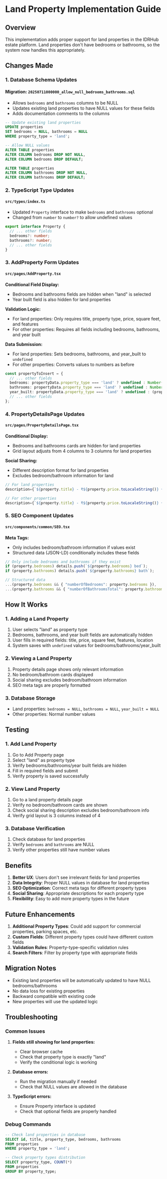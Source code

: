 # Land Property Implementation Guide

## Overview

This implementation adds proper support for land properties in the IDRHub estate platform. Land properties don't have bedrooms or bathrooms, so the system now handles this appropriately.

## Changes Made

### 1. **Database Schema Updates**

#### Migration: `20250711000000_allow_null_bedrooms_bathrooms.sql`
- Allows `bedrooms` and `bathrooms` columns to be NULL
- Updates existing land properties to have NULL values for these fields
- Adds documentation comments to the columns

```sql
-- Update existing land properties
UPDATE properties 
SET bedrooms = NULL, bathrooms = NULL 
WHERE property_type = 'land';

-- Allow NULL values
ALTER TABLE properties 
ALTER COLUMN bedrooms DROP NOT NULL,
ALTER COLUMN bedrooms DROP DEFAULT;

ALTER TABLE properties 
ALTER COLUMN bathrooms DROP NOT NULL,
ALTER COLUMN bathrooms DROP DEFAULT;
```

### 2. **TypeScript Type Updates**

#### `src/types/index.ts`
- Updated `Property` interface to make `bedrooms` and `bathrooms` optional
- Changed from `number` to `number?` to allow undefined values

```typescript
export interface Property {
  // ... other fields
  bedrooms?: number;
  bathrooms?: number;
  // ... other fields
}
```

### 3. **AddProperty Form Updates**

#### `src/pages/AddProperty.tsx`

**Conditional Field Display:**
- Bedrooms and bathrooms fields are hidden when "land" is selected
- Year built field is also hidden for land properties

**Validation Logic:**
- For land properties: Only requires title, property type, price, square feet, and features
- For other properties: Requires all fields including bedrooms, bathrooms, and year built

**Data Submission:**
- For land properties: Sets bedrooms, bathrooms, and year_built to `undefined`
- For other properties: Converts values to numbers as before

```typescript
const propertyToInsert = {
  // ... other fields
  bedrooms: propertyData.property_type === 'land' ? undefined : Number(propertyData.bedrooms),
  bathrooms: propertyData.property_type === 'land' ? undefined : Number(propertyData.bathrooms),
  year_built: propertyData.property_type === 'land' ? undefined : (propertyData.year_built ? Number(propertyData.year_built) : undefined),
  // ... other fields
};
```

### 4. **PropertyDetailsPage Updates**

#### `src/pages/PropertyDetailsPage.tsx`

**Conditional Display:**
- Bedrooms and bathrooms cards are hidden for land properties
- Grid layout adjusts from 4 columns to 3 columns for land properties

**Social Sharing:**
- Different description format for land properties
- Excludes bedroom/bathroom information for land

```typescript
// For land properties
description={`${property.title} - ₹${property.price.toLocaleString()} • ${property.square_feet} sq ft • ${property.city}, ${property.state} | IDRHub`}

// For other properties
description={`${property.title} - ₹${property.price.toLocaleString()} • ${property.bedrooms || 0} bed • ${property.bathrooms || 0} bath • ${property.square_feet} sq ft • ${property.city}, ${property.state} | IDRHub`}
```

### 5. **SEO Component Updates**

#### `src/components/common/SEO.tsx`

**Meta Tags:**
- Only includes bedroom/bathroom information if values exist
- Structured data (JSON-LD) conditionally includes these fields

```typescript
// Only include bedrooms and bathrooms if they exist
if (property.bedrooms) details.push(`${property.bedrooms} bed`);
if (property.bathrooms) details.push(`${property.bathrooms} bath`);

// Structured data
...(property.bedrooms && { "numberOfBedrooms": property.bedrooms }),
...(property.bathrooms && { "numberOfBathroomsTotal": property.bathrooms }),
```

## How It Works

### 1. **Adding a Land Property**
1. User selects "land" as property type
2. Bedrooms, bathrooms, and year built fields are automatically hidden
3. User fills in required fields: title, price, square feet, features, location
4. System saves with `undefined` values for bedrooms/bathrooms/year_built

### 2. **Viewing a Land Property**
1. Property details page shows only relevant information
2. No bedroom/bathroom cards displayed
3. Social sharing excludes bedroom/bathroom information
4. SEO meta tags are properly formatted

### 3. **Database Storage**
- Land properties: `bedrooms = NULL`, `bathrooms = NULL`, `year_built = NULL`
- Other properties: Normal number values

## Testing

### 1. **Add Land Property**
1. Go to Add Property page
2. Select "land" as property type
3. Verify bedrooms/bathrooms/year built fields are hidden
4. Fill in required fields and submit
5. Verify property is saved successfully

### 2. **View Land Property**
1. Go to a land property details page
2. Verify no bedroom/bathroom cards are shown
3. Check social sharing description excludes bedroom/bathroom info
4. Verify grid layout is 3 columns instead of 4

### 3. **Database Verification**
1. Check database for land properties
2. Verify `bedrooms` and `bathrooms` are NULL
3. Verify other properties still have number values

## Benefits

1. **Better UX**: Users don't see irrelevant fields for land properties
2. **Data Integrity**: Proper NULL values in database for land properties
3. **SEO Optimization**: Correct meta tags for different property types
4. **Social Sharing**: Appropriate descriptions for each property type
5. **Flexibility**: Easy to add more property types in the future

## Future Enhancements

1. **Additional Property Types**: Could add support for commercial properties, parking spaces, etc.
2. **Custom Fields**: Different property types could have different custom fields
3. **Validation Rules**: Property-type-specific validation rules
4. **Search Filters**: Filter by property type with appropriate fields

## Migration Notes

- Existing land properties will be automatically updated to have NULL bedrooms/bathrooms
- No data loss for existing properties
- Backward compatible with existing code
- New properties will use the updated logic

## Troubleshooting

### Common Issues

1. **Fields still showing for land properties:**
   - Clear browser cache
   - Check that property type is exactly "land"
   - Verify the conditional logic is working

2. **Database errors:**
   - Run the migration manually if needed
   - Check that NULL values are allowed in the database

3. **TypeScript errors:**
   - Ensure Property interface is updated
   - Check that optional fields are properly handled

### Debug Commands

```sql
-- Check land properties in database
SELECT id, title, property_type, bedrooms, bathrooms 
FROM properties 
WHERE property_type = 'land';

-- Check property types distribution
SELECT property_type, COUNT(*) 
FROM properties 
GROUP BY property_type;
``` 